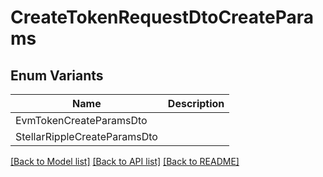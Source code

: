 # CreateTokenRequestDtoCreateParams

## Enum Variants

| Name | Description |
|---- | -----|
| EvmTokenCreateParamsDto |  |
| StellarRippleCreateParamsDto |  |

[[Back to Model list]](../README.md#documentation-for-models) [[Back to API list]](../README.md#documentation-for-api-endpoints) [[Back to README]](../README.md)


